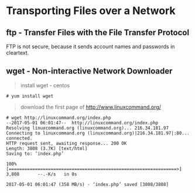 # Transporting Files over a Network

## ftp - Transfer Files with the File Transfer Protocol

FTP is not secure, because it sends account names and passwords in cleartext.

## wget - Non-interactive Network Downloader

> install wget - centos

```
# yum install wget
```

> download the first page of http://www.linuxcommand.org/

```
# wget http://linuxcommand.org/index.php
--2017-05-01 06:01:47--  http://linuxcommand.org/index.php
Resolving linuxcommand.org (linuxcommand.org)... 216.34.181.97
Connecting to linuxcommand.org (linuxcommand.org)|216.34.181.97|:80... connected.
HTTP request sent, awaiting response... 200 OK
Length: 3808 (3.7K) [text/html]
Saving to: ‘index.php’

100%[================================================================>] 3,808       --.-K/s   in 0s      

2017-05-01 06:01:47 (358 MB/s) - ‘index.php’ saved [3808/3808]
```

